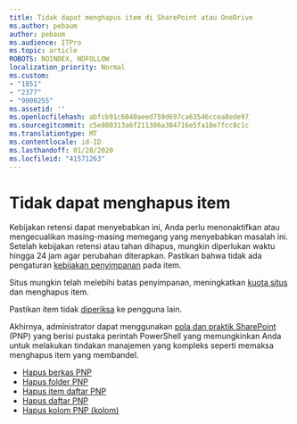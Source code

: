 ```yaml
---
title: Tidak dapat menghapus item di SharePoint atau OneDrive
ms.author: pebaum
author: pebaum
ms.audience: ITPro
ms.topic: article
ROBOTS: NOINDEX, NOFOLLOW
localization_priority: Normal
ms.custom:
- "1851"
- "2377"
- "9000255"
ms.assetid: ''
ms.openlocfilehash: abfcb91c6040aeed759d697ca63546ccea8ede97
ms.sourcegitcommit: c5e800313a6f211386a384716e5fa18e7fcc8c1c
ms.translationtype: MT
ms.contentlocale: id-ID
ms.lasthandoff: 01/28/2020
ms.locfileid: "41571263"
---
```

# <a name="unable-to-delete-items"></a>Tidak dapat menghapus item

Kebijakan retensi dapat menyebabkan ini, Anda perlu menonaktifkan atau mengecualikan masing-masing memegang yang menyebabkan masalah ini. Setelah kebijakan retensi atau tahan dihapus, mungkin diperlukan waktu hingga 24 jam agar perubahan diterapkan. Pastikan bahwa tidak ada pengaturan [kebijakan penyimpanan](https://docs.microsoft.com/office365/securitycompliance/retention-policies) pada item.

Situs mungkin telah melebihi batas penyimpanan, meningkatkan [kuota situs](https://docs.microsoft.com/powershell/module/sharepoint-online/set-sposite?view=sharepoint-ps) dan menghapus item.

Pastikan item tidak [diperiksa](https://support.office.com/article/check-out-check-in-or-discard-changes-to-files-in-a-library-7e2c12a9-a874-4393-9511-1378a700f6de) ke pengguna lain.

Akhirnya, administrator dapat menggunakan [pola dan praktik SharePoint](https://docs.microsoft.com/powershell/sharepoint/sharepoint-pnp/sharepoint-pnp-cmdlets?view=sharepoint-ps#installation) (PNP) yang berisi pustaka perintah PowerShell yang memungkinkan Anda untuk melakukan tindakan manajemen yang kompleks seperti memaksa menghapus item yang membandel.
- [Hapus berkas PNP](https://docs.microsoft.com/powershell/module/sharepoint-pnp/remove-pnpfile?view=sharepoint-ps)
- [Hapus folder PNP](https://docs.microsoft.com/powershell/module/sharepoint-pnp/remove-pnpfolder?view=sharepoint-ps)
- [Hapus item daftar PNP](https://docs.microsoft.com/powershell/module/sharepoint-pnp/remove-pnplistitem?view=sharepoint-ps)
- [Hapus daftar PNP](https://docs.microsoft.com/powershell/module/sharepoint-pnp/remove-pnplist?view=sharepoint-ps)
- [Hapus kolom PNP (kolom)](https://docs.microsoft.com/powershell/module/sharepoint-pnp/remove-pnpfield?view=sharepoint-ps)